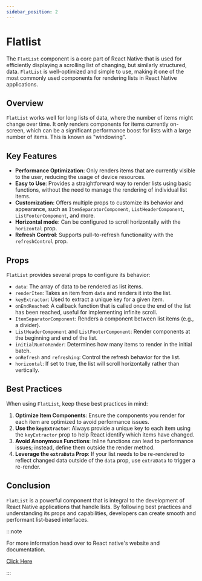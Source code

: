 ```yaml
---
sidebar_position: 2
---
```


# Flatlist

The `FlatList` component is a core part of React Native that is used for efficiently displaying a scrolling list of changing, but similarly structured, data. `FlatList` is well-optimized and simple to use, making it one of the most commonly used components for rendering lists in React Native applications.

## Overview

`FlatList` works well for long lists of data, where the number of items might change over time. It only renders components for items currently on-screen, which can be a significant performance boost for lists with a large number of items. This is known as "windowing".

## Key Features

- **Performance Optimization**: Only renders items that are currently visible to the user, reducing the usage of device resources.
- **Easy to Use**: Provides a straightforward way to render lists using basic functions, without the need to manage the rendering of individual list items.
- **Customization**: Offers multiple props to customize its behavior and appearance, such as `ItemSeparatorComponent`, `ListHeaderComponent`, `ListFooterComponent`, and more.
- **Horizontal mode**: Can be configured to scroll horizontally with the `horizontal` prop.
- **Refresh Control**: Supports pull-to-refresh functionality with the `refreshControl` prop.

## Props

`FlatList` provides several props to configure its behavior:

- `data`: The array of data to be rendered as list items.
- `renderItem`: Takes an item from `data` and renders it into the list.
- `keyExtractor`: Used to extract a unique key for a given item.
- `onEndReached`: A callback function that is called once the end of the list has been reached, useful for implementing infinite scroll.
- `ItemSeparatorComponent`: Renders a component between list items (e.g., a divider).
- `ListHeaderComponent` and `ListFooterComponent`: Render components at the beginning and end of the list.
- `initialNumToRender`: Determines how many items to render in the initial batch.
- `onRefresh` and `refreshing`: Control the refresh behavior for the list.
- `horizontal`: If set to true, the list will scroll horizontally rather than vertically.

## Best Practices

When using `FlatList`, keep these best practices in mind:

1. **Optimize Item Components**: Ensure the components you render for each item are optimized to avoid performance issues.
2. **Use the `keyExtractor`**: Always provide a unique key to each item using the `keyExtractor` prop to help React identify which items have changed.
3. **Avoid Anonymous Functions**: Inline functions can lead to performance issues; instead, define them outside the render method.
4. **Leverage the `extraData` Prop**: If your list needs to be re-rendered to reflect changed data outside of the `data` prop, use `extraData` to trigger a re-render.

## Conclusion

`FlatList` is a powerful component that is integral to the development of React Native applications that handle lists. By following best practices and understanding its props and capabilities, developers can create smooth and performant list-based interfaces.

:::note

For more information head over to React native's website and documentation.

[Click Here](https://reactnative.dev/docs/getting-started)

:::
